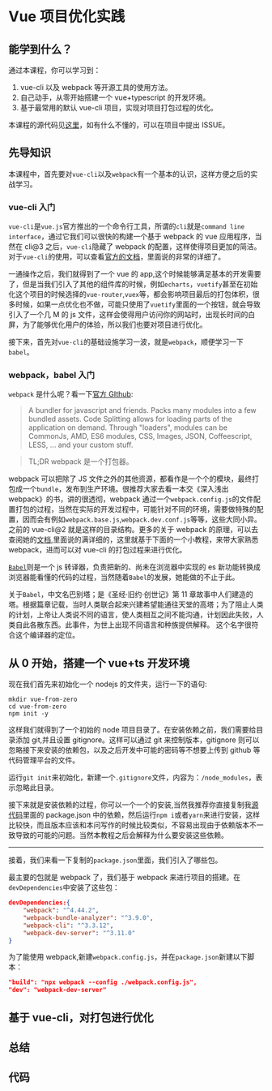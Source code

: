 # Vue 项目优化实践

## 能学到什么？

通过本课程，你可以学习到：

1. vue-cli 以及 webpack 等开源工具的使用方法。
2. 自己动手，从零开始搭建一个 vue+typescript 的开发环境。
3. 基于最常用的默认 vue-cli 项目，实现对项目打包过程的优化。

本课程的源代码见[这里](https://github.com/Alfxjx/VueBuildingOptimize)，如有什么不懂的，可以在项目中提出 ISSUE。

## 先导知识

本课程中，首先要对`vue-cli`以及`webpack`有一个基本的认识，这样方便之后的实战学习。

### vue-cli 入门

`vue-cli`是`vue.js`官方推出的一个命令行工具，所谓的`cli`就是`command line interface`，通过它我们可以很快的构建一个基于 webpack 的 vue 应用程序，当然在 cli@3 之后，`vue-cli`隐藏了 webpack 的配置，这样使得项目更加的简洁。
对于`vue-cli`的使用，可以查看[官方的文档](https://cli.vuejs.org/zh/guide/)，里面说的非常的详细了。

一通操作之后，我们就得到了一个 vue 的 app,这个时候能够满足基本的开发需要了，但是当我们引入了其他的组件库的时候，例如`echarts`，`vuetify`甚至在初始化这个项目的时候选择的`vue-router`,`vuex`等，都会影响项目最后的打包体积，很多时候，如果一点优化也不做，可能只使用了`vuetify`里面的一个按钮，就会导致引入了一个几 M 的 js 文件，这样会使得用户访问你的网站时，出现长时间的白屏，为了能够优化用户的体验，所以我们也要对项目进行优化。

接下来，首先对`vue-cli`的基础设施学习一波，就是`webpack`，顺便学习一下`babel`。

### webpack，babel 入门

`webpack` 是什么呢？看一下[官方 GIthub](https://github.com/webpack/webpack):

> A bundler for javascript and friends. Packs many modules into a few bundled assets. Code Splitting allows for loading parts of the application on demand. Through "loaders", modules can be CommonJs, AMD, ES6 modules, CSS, Images, JSON, Coffeescript, LESS, ... and your custom stuff.

> TL;DR webpack 是一个打包器。

webpack 可以把除了 JS 文件之外的其他资源，都看作是一个个的模块，最终打包成一个`bundle`，发布到生产环境。很推荐大家去看一本交《深入浅出 webpack》的书，讲的很透彻，webpack 通过一个`webpack.config.js`的文件配置打包的过程，当然在实际的开发过程中，可能针对不同的环境，需要做特殊的配置，因而会有例如`webpack.base.js`,`webpack.dev.conf.js`等等，这些大同小异。之前的 vue-cli@2 就是这样的目录结构。更多的关于 webpack 的原理，可以去查阅她的[文档](https://webpack.js.org/),里面说的满详细的，这里就基于下面的一个小教程，来带大家熟悉 webpack，进而可以对 vue-cli 的打包过程来进行优化。

[`Babel`](https://www.babeljs.cn/)则是一个 js 转译器，负责把新的、尚未在浏览器中实现的 es 新功能转换成浏览器能看懂的代码的过程，当然随着`Babel`的发展，她能做的不止于此。

关于`Babel`，中文名巴别塔；是《圣经·旧约·创世记》第 11 章故事中人们建造的塔。根据篇章记载，当时人类联合起来兴建希望能通往天堂的高塔；为了阻止人类的计划，上帝让人类说不同的语言，使人类相互之间不能沟通，计划因此失败，人类自此各散东西。此事件，为世上出现不同语言和种族提供解释。 这个名字很符合这个编译器的定位。

## 从 0 开始，搭建一个 vue+ts 开发环境

现在我们首先来初始化一个 nodejs 的文件夹，运行一下的语句:

```shell
mkdir vue-from-zero
cd vue-from-zero
npm init -y
```

这样我们就得到了一个初始的 node 项目目录了。在安装依赖之前，我们需要给目录添加 git,并且设置 gitignore。这样可以通过 git 来控制版本，gitignore 则可以忽略接下来安装的依赖包，以及之后开发中可能的密码等不想要上传到 github 等代码管理平台的文件。

运行`git init`来初始化，新建一个`.gitignore`文件，内容为：`/node_modules`，表示忽略此目录。

接下来就是安装依赖的过程，你可以一个一个的安装,当然我推荐你直接复制我[源代码]()里面的 package.json 中的依赖，然后运行`npm i`或者`yarn`来进行安装，这样比较快，而且版本应该和本问写作的时候比较类似，不容易出现由于依赖版本不一致导致的可能的问题。当然本教程之后会解释为什么要安装这些依赖。

---

接着，我们来看一下复制的`package.json`里面，我们引入了哪些包。

最主要的包就是 webpack 了，我们基于 webpack 来进行项目的搭建。在`devDependencies`中安装了这些包：

```json
devDependencies:{
    "webpack": "^4.44.2",
    "webpack-bundle-analyzer": "^3.9.0",
    "webpack-cli": "^3.3.12",
    "webpack-dev-server": "^3.11.0"
}
```

为了能使用 webpack,新建`webpack.config.js`，并在`package.json`新建以下脚本：

```json
"build": "npx webpack --config ./webpack.config.js",
"dev": "webpack-dev-server"
```

## 基于 vue-cli，对打包进行优化

## 总结

## 代码
